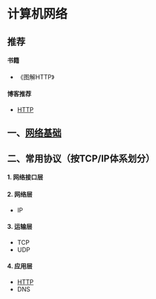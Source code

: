 # 计算机网络

## 推荐

#### 书籍

- 《图解HTTP》

#### 博客推荐

- [HTTP](https://www.jianshu.com/p/a6d086a3997d)

## 一、[网络基础](https://github.com/mCyp/T-KnowledgeHierarchy/blob/master/计算机网络/网络基础.md)

## 二、常用协议（按TCP/IP体系划分）

#### 1. 网络接口层

#### 2. 网络层

- IP

#### 3. 运输层

- TCP
- UDP

#### 4. 应用层

- [HTTP](https://github.com/mCyp/T-KnowledgeHierarchy/blob/master/计算机网络/HTTP.md)
- DNS

